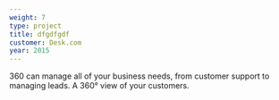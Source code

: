 ```yaml
---
weight: 7
type: project
title: dfgdfgdf
customer: Desk.com
year: 2015
---
```

360 can manage all of your business needs, from customer support to managing leads. A 360° view of your customers.
